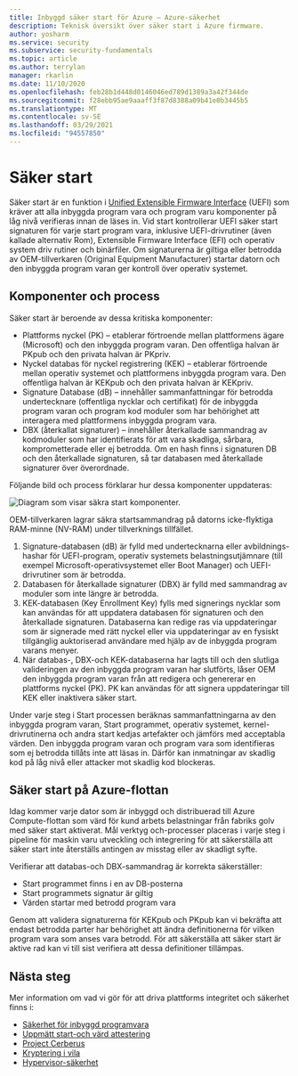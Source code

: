 ```yaml
---
title: Inbyggd säker start för Azure – Azure-säkerhet
description: Teknisk översikt över säker start i Azure firmware.
author: yosharm
ms.service: security
ms.subservice: security-fundamentals
ms.topic: article
ms.author: terrylan
manager: rkarlin
ms.date: 11/10/2020
ms.openlocfilehash: feb28b1d448d0146046ed789d1389a3a42f344de
ms.sourcegitcommit: f28ebb95ae9aaaff3f87d8388a09b41e0b3445b5
ms.translationtype: MT
ms.contentlocale: sv-SE
ms.lasthandoff: 03/29/2021
ms.locfileid: "94557850"
---
```

# <a name="secure-boot"></a>Säker start

Säker start är en funktion i [Unified Extensible Firmware Interface](https://en.wikipedia.org/wiki/Unified_Extensible_Firmware_Interface) (UEFI) som kräver att alla inbyggda program vara och program varu komponenter på låg nivå verifieras innan de läses in. Vid start kontrollerar UEFI säker start signaturen för varje start program vara, inklusive UEFI-drivrutiner (även kallade alternativ Rom), Extensible Firmware Interface (EFI) och operativ system driv rutiner och binärfiler. Om signaturerna är giltiga eller betrodda av OEM-tillverkaren (Original Equipment Manufacturer) startar datorn och den inbyggda program varan ger kontroll över operativ systemet.

## <a name="components-and-process"></a>Komponenter och process

Säker start är beroende av dessa kritiska komponenter:

- Plattforms nyckel (PK) – etablerar förtroende mellan plattformens ägare (Microsoft) och den inbyggda program varan. Den offentliga halvan är PKpub och den privata halvan är PKpriv.
- Nyckel databas för nyckel registrering (KEK) – etablerar förtroende mellan operativ systemet och plattformens inbyggda program vara. Den offentliga halvan är KEKpub och den privata halvan är KEKpriv.
- Signature Database (dB) – innehåller sammanfattningar för betrodda undertecknare (offentliga nycklar och certifikat) för de inbyggda program varan och program kod moduler som har behörighet att interagera med plattformens inbyggda program vara.
- DBX (återkallat signaturer) – innehåller återkallade sammandrag av kodmoduler som har identifierats för att vara skadliga, sårbara, komprometterade eller ej betrodda. Om en hash finns i signaturen DB och den återkallade signaturen, så tar databasen med återkallade signaturer över överordnade.

Följande bild och process förklarar hur dessa komponenter uppdateras:

![Diagram som visar säkra start komponenter.](./media/secure-boot/secure-boot.png)

OEM-tillverkaren lagrar säkra startsammandrag på datorns icke-flyktiga RAM-minne (NV-RAM) under tillverknings tillfället.

1. Signature-databasen (dB) är fylld med undertecknarna eller avbildnings-hashar för UEFI-program, operativ systemets belastningsutjämnare (till exempel Microsoft-operativsystemet eller Boot Manager) och UEFI-drivrutiner som är betrodda.
2. Databasen för återkallade signaturer (DBX) är fylld med sammandrag av moduler som inte längre är betrodda.
3. KEK-databasen (Key Enrollment Key) fylls med signerings nycklar som kan användas för att uppdatera databasen för signaturen och den återkallade signaturen. Databaserna kan redige ras via uppdateringar som är signerade med rätt nyckel eller via uppdateringar av en fysiskt tillgänglig auktoriserad användare med hjälp av de inbyggda program varans menyer.
4. När databas-, DBX-och KEK-databaserna har lagts till och den slutliga valideringen av den inbyggda program varan har slutförts, låser OEM den inbyggda program varan från att redigera och genererar en plattforms nyckel (PK). PK kan användas för att signera uppdateringar till KEK eller inaktivera säker start.

Under varje steg i Start processen beräknas sammanfattningarna av den inbyggda program varan, Start programmet, operativ systemet, kernel-drivrutinerna och andra start kedjas artefakter och jämförs med acceptabla värden. Den inbyggda program varan och program vara som identifieras som ej betrodda tillåts inte att läsas in. Därför kan inmatningar av skadlig kod på låg nivå eller attacker mot skadlig kod blockeras.

## <a name="secure-boot-on-the-azure-fleet"></a>Säker start på Azure-flottan
Idag kommer varje dator som är inbyggd och distribuerad till Azure Compute-flottan som värd för kund arbets belastningar från fabriks golv med säker start aktiverat. Mål verktyg och-processer placeras i varje steg i pipeline för maskin varu utveckling och integrering för att säkerställa att säker start inte återställs antingen av misstag eller av skadligt syfte.

Verifierar att databas-och DBX-sammandrag är korrekta säkerställer:

- Start programmet finns i en av DB-posterna
- Start programmets signatur är giltig
- Värden startar med betrodd program vara

 Genom att validera signaturerna för KEKpub och PKpub kan vi bekräfta att endast betrodda parter har behörighet att ändra definitionerna för vilken program vara som anses vara betrodd. För att säkerställa att säker start är aktive rad kan vi till sist verifiera att dessa definitioner tillämpas.

## <a name="next-steps"></a>Nästa steg
Mer information om vad vi gör för att driva plattforms integritet och säkerhet finns i:

- [Säkerhet för inbyggd programvara](firmware.md)
- [Uppmätt start-och värd attestering](measured-boot-host-attestation.md)
- [Project Cerberus](project-cerberus.md)
- [Kryptering i vila](encryption-atrest.md)
- [Hypervisor-säkerhet](hypervisor.md)
